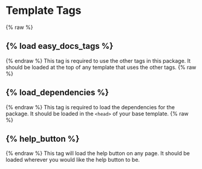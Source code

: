 # Template Tags
{% raw %}
## {% load easy_docs_tags %}
{% endraw %}
This tag is required to use the other tags in this package. It should be loaded at the top of any template that uses the other tags.
{% raw %}
## {% load_dependencies %}
{% endraw %}
This tag is required to load the dependencies for the package. It should be loaded in the `<head>` of your base template.
{% raw %}
## {% help_button %}
{% endraw %}
This tag will load the help button on any page. It should be loaded wherever you would like the help button to be.



